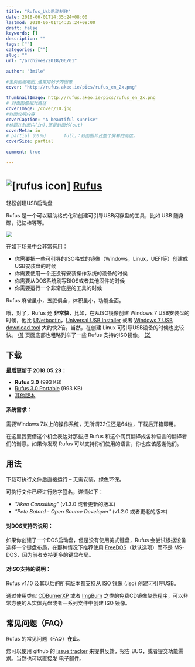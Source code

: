```yaml
---
title: "Rufus_Usb启动制作"
date: 2018-06-01T14:35:24+08:00
lastmod: 2018-06-01T14:35:24+08:00
draft: false
keywords: []
description: ""
tags: [""]
categories: [""]
slug: ""
url: "/archives/2018/06/01"

author: "3mile"

#主页面缩略图,通常用帖子内图像
cover: "http://rufus.akeo.ie/pics/rufus_en_2x.png"

thumbnailImage: http://rufus.akeo.ie/pics/rufus_en_2x.png
# 封面图像相对路径
coverImage: /cover/10.jpg
#封面说明内容
coverCaption: "A beautiful sunrise"
#标题在封面内(in),还是封面外(out)
coverMeta: in
# partial（60％）		full，：封面图片占整个屏幕的高度。
coverSize: partial

comment: true

---
```


# ![[rufus icon]](http://rufus.akeo.ie/pics/rufus-128.png) [Rufus](https://github.com/pbatard/rufus)

轻松创建USB启动盘

Rufus 是一个可以帮助格式化和创建可引导USB闪存盘的工具，比如 USB 随身碟，记忆棒等等。

![](http://rufus.akeo.ie/pics/rufus_en_2x.png)

在如下场景中会非常有用：

- 你需要把一些可引导的ISO格式的镜像（Windows，Linux，UEFI等）创建成USB安装盘的时候
- 你需要使用一个还没有安装操作系统的设备的时候
- 你需要从DOS系统刷写BIOS或者其他固件的时候
- 你需要运行一个非常底层的工具的时候

Rufus 麻雀虽小，五脏俱全，体积虽小，功能全面。

哦，对了，Rufus 还 **非常快**，比如，在从ISO镜像创建 Windows 7 USB安装盘的时候，他比 [UNetbootin](http://unetbootin.sourceforge.net/)，[Universal USB Installer](http://www.pendrivelinux.com/universal-usb-installer-easy-as-1-2-3) 或者 [Windows 7 USB download tool](http://wudt.codeplex.com/) 大约快2倍。当然，在创建 Linux 可引导USB设备的时候也比较快。 [(1)](http://rufus.akeo.ie/?locale=zh_CN#ref1)
页面底部也粗略列举了一些 Rufus 支持的ISO镜像。 [(2)](http://rufus.akeo.ie/?locale=zh_CN#ref2)

## 下载

**最后更新于 2018.05.29：**

- **Rufus 3.0** (993 KB)
- [Rufus 3.0 Portable](http://rufus.akeo.ie/downloads/rufus-3.0p.exe) (993 KB)
- [其他版本](http://rufus.akeo.ie/downloads/)

#### 系统需求：

需要Windows 7以上的操作系统，无所谓32位还是64位，下载后开箱即用。

在这里我要借这个机会表达对那些把 Rufus 和这个网页翻译成各种语言的翻译者们的谢意。如果你发现 Rufus 可以支持你们使用的语言，你也应该感谢他们。

## 用法

下载可执行文件后直接运行 – 无需安装，绿色环保。

可执行文件已经进行数字签名，详情如下：

- *"Akeo Consulting"* (v1.3.0 或者更新的版本)
- *"Pete Batard - Open Source Developer"* (v1.2.0 或者更老的版本)

#### 对DOS支持的说明：

如果你创建了一个DOS启动盘，但是没有使用美式键盘，Rufus 会尝试根据设备选择一个键盘布局，在那种情况下推荐使用 [FreeDOS](http://www.freedos.org/)（默认选项）而不是 MS-DOS，因为前者支持更多的键盘布局。

#### 对ISO支持的说明：

Rufus v1.10 及其以后的所有版本都支持从 [ISO 镜像](http://en.wikipedia.org/wiki/ISO_image) (.iso) 创建可引导USB。

通过使用类似 [CDBurnerXP](http://cdburnerxp.se/) 或者 [ImgBurn](http://www.imgburn.com/) 之类的免费CD镜像烧录程序，可以非常方便的从实体光盘或者一系列文件中创建 ISO 镜像。

## 常见问题（FAQ）

Rufus 的常见问题（FAQ）**在此**。

您可以使用 github 的 [issue tracker](https://github.com/pbatard/rufus/issues) 来提供反馈，报告 BUG，或者提交功能需求。当然也可以直接发 [电子邮件](mailto:pete@akeo.ie?subject=Rufus)。
